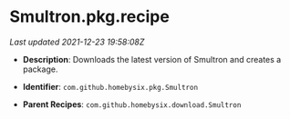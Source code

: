 # Smultron.pkg.recipe

_Last updated 2021-12-23 19:58:08Z_

- **Description**: Downloads the latest version of Smultron and creates a package.

- **Identifier**: `com.github.homebysix.pkg.Smultron`

- **Parent Recipes**: `com.github.homebysix.download.Smultron`
